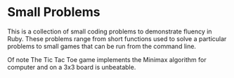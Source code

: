 # Small Problems #

This is a collection of small coding problems to demonstrate fluency in Ruby.  These problems range from short functions used to solve a particular problems to small games that can be run from the command line.

Of note The Tic Tac Toe game implements the Minimax algorithm for computer and on a 3x3 board is unbeatable.
